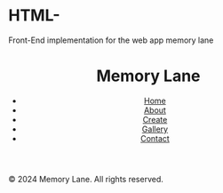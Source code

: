 # HTML-
Front-End implementation for the web app memory lane
<!DOCTYPE html>
<html lang="en">
<head>
    <meta charset="UTF-8">
    <meta name="viewport" content="width=device-width, initial-scale=1.0">
    <title>Memory Lane</title>
    <link rel="stylesheet" href="styles.css">
</head>
<body>
    <header>
        <h1>Memory Lane</h1>
        <nav>
            <ul>
                <li><a href="#">Home</a></li>
                <li><a href="#">About</a></li>
                <li><a href="#">Create</a></li>
                <li><a href="#">Gallery</a></li>
                <li><a href="#">Contact</a></li>
            </ul>
        </nav>
    </header>
    <main>
        <section id="gallery">
            <!-- Gallery items will be dynamically inserted here by JavaScript -->
        </section>
    </main>
    <footer>
        <p>&copy; 2024 Memory Lane. All rights reserved.</p>
    </footer>
    <script src="script.js"></script>
</body>
</html>
